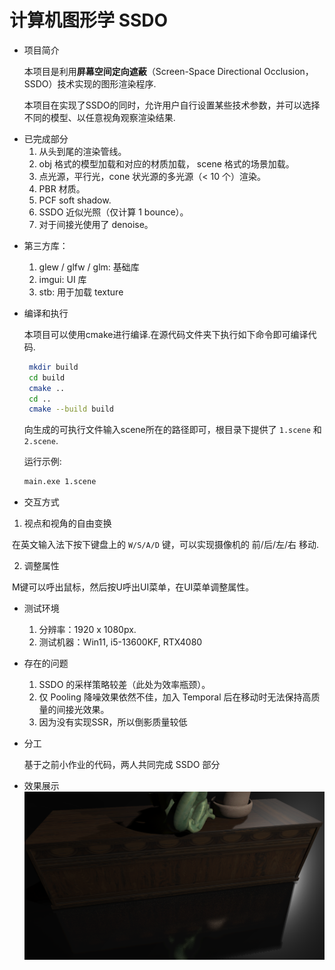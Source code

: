 # 计算机图形学 SSDO

- 项目简介  

  本项目是利用**屏幕空间定向遮蔽**（Screen-Space Directional Occlusion，SSDO）技术实现的图形渲染程序.  

  本项目在实现了SSDO的同时，允许用户自行设置某些技术参数，并可以选择不同的模型、以任意视角观察渲染结果.

* 已完成部分
  1. 从头到尾的渲染管线。
  2. obj 格式的模型加载和对应的材质加载， scene 格式的场景加载。
  3. 点光源，平行光，cone 状光源的多光源（< 10 个）渲染。
  4. PBR 材质。
  5. PCF soft shadow.
  6. SSDO 近似光照（仅计算 1 bounce）。
  7. 对于间接光使用了 denoise。

- 第三方库：

  1. glew / glfw / glm: 基础库
  2. imgui: UI 库
  3. stb: 用于加载 texture

- 编译和执行

  本项目可以使用cmake进行编译.在源代码文件夹下执行如下命令即可编译代码.

   ```bash
    mkdir build 
    cd build
    cmake ..
    cd ..
    cmake --build build
   ```

  向生成的可执行文件输入scene所在的路径即可，根目录下提供了 `1.scene` 和 `2.scene`.

  运行示例:

  ```bash
  main.exe 1.scene
  ```

- 交互方式

1. 视点和视角的自由变换

​	在英文输入法下按下键盘上的 `W/S/A/D` 键，可以实现摄像机的 前/后/左/右 移动.

2. 调整属性

​	M键可以呼出鼠标，然后按U呼出UI菜单，在UI菜单调整属性。

* 测试环境

  1. 分辨率：1920 x 1080px.
  2. 测试机器：Win11, i5-13600KF, RTX4080


* 存在的问题

  1. SSDO 的采样策略较差（此处为效率瓶颈）。
  2. 仅 Pooling 降噪效果依然不佳，加入 Temporal 后在移动时无法保持高质量的间接光效果。
  3. 因为没有实现SSR，所以倒影质量较低

* 分工

  基于之前小作业的代码，两人共同完成 SSDO 部分
* 效果展示
  ![demo](/models/demo.jpg)
